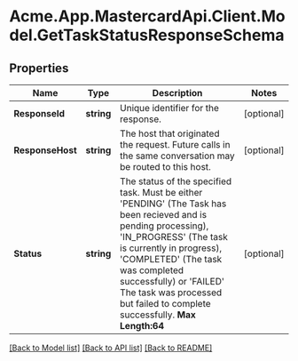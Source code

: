 
# Acme.App.MastercardApi.Client.Model.GetTaskStatusResponseSchema

## Properties

Name | Type | Description | Notes
------------ | ------------- | ------------- | -------------
**ResponseId** | **string** | Unique identifier for the response.  | [optional] 
**ResponseHost** | **string** | The host that originated the request. Future calls in the same conversation may be routed to this host.  | [optional] 
**Status** | **string** | The status of the specified task. Must be either &#39;PENDING&#39; (The Task has been recieved and is pending processing), &#39;IN_PROGRESS&#39; (The task is currently in progress), &#39;COMPLETED&#39; (The task was completed successfully) or &#39;FAILED&#39; The task was processed but failed to complete successfully.     __Max Length:64__  | [optional] 

[[Back to Model list]](../README.md#documentation-for-models)
[[Back to API list]](../README.md#documentation-for-api-endpoints)
[[Back to README]](../README.md)

